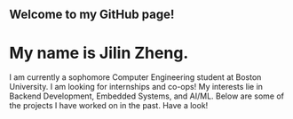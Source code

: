 ## Welcome to my GitHub page!

# My name is Jilin Zheng.

I am currently a sophomore Computer Engineering student at Boston University. I am looking for internships and co-ops! My interests lie in Backend Development, Embedded Systems, and AI/ML. Below are some of the projects I have worked on in the past. Have a look!


<!--
**jilinnn/jilinnn** is a ✨ _special_ ✨ repository because its `README.md` (this file) appears on your GitHub profile.

Here are some ideas to get you started:

- 🔭 I’m currently working on ...
- 🌱 I’m currently learning ...
- 👯 I’m looking to collaborate on ...
- 🤔 I’m looking for help with ...
- 💬 Ask me about ...
- 📫 How to reach me: ...
- 😄 Pronouns: ...
- ⚡ Fun fact: ...
-->
